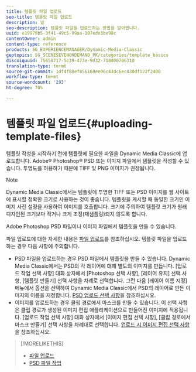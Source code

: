 ```yaml
---
title: 템플릿 파일 업로드
seo-title: 템플릿 파일 업로드
description: 널
seo-description: 템플릿 파일을 업로드하는 방법을 알아봅니다.
uuid: e19979b5-3f41-49c5-99aa-107ede3be98c
contentOwner: admin
content-type: reference
products: SG_EXPERIENCEMANAGER/Dynamic-Media-Classic
geptopics: SG_SCENESEVENONDEMAND_PK/categories/template_basics
discoiquuid: 75658717-5c39-473e-9d32-718d00706310
translation-type: tm+mt
source-git-commit: 1df4f88ef856160ee06c43dc6ec430df122f2408
workflow-type: tm+mt
source-wordcount: '293'
ht-degree: 70%

---
```



# 템플릿 파일 업로드{#uploading-template-files}

템플릿 작성을 시작하기 전에 템플릿에 필요한 파일을 Dynamic Media Classic에 업로드합니다. Adobe® Photoshop® PSD 또는 이미지 파일에서 템플릿을 작성할 수 있습니다. 투명도를 허용하기 때문에 TIFF 및 PNG 이미지가 권장됩니다.

>[!NOTE]
>
>Dynamic Media Classic에서는 템플릿에 투명한 TIFF 또는 PSD 이미지를 웹 사이트에 표시할 정확한 크기로 사용하는 것이 좋습니다. 템플릿을 게시할 때 동일한 크기인 이미지 사전 설정을 사용하여 이미지를 호출합니다. 크기에 주의하여 템플릿 크기가 원래 디자인된 크기보다 작거나 크게 조정(재샘플링)되지 않도록 합니다.

Adobe Photoshop PSD 파일이나 이미지 파일에서 템플릿을 만들 수 있습니다.

파일 업로드에 대한 자세한 내용은 [파일 업로드](uploading-files.md#uploading_files)를 참조하십시오. 템플릿 파일을 업로드하는 경우 다음 사항에 주의합니다.

* PSD 파일을 업로드하는 경우 PSD 파일에서 템플릿을 만들 수 있습니다. Dynamic Media Classic에서는 PSD의 각 레이어에 대해 별도의 이미지를 만듭니다. [업로드 작업 선택 사항] 대화 상자에서 [Photoshop 선택 사항], [레이어 유지] 선택 사항, [템플릿 만들기] 선택 사항을 차례로 선택합니다. 그런 다음 [레이어 이름 지정] 메뉴에서 옵션을 선택하여 Dynamic Media Classic에서 PSD의 레이어로 만든 이미지의 이름을 지정합니다. [PSD 업로드 선택 사항](psd-files.md#psd_upload_options)을 참조하십시오.
* 이미지를 업로드하는 경우 클립 경로에서 마스크를 만들 수 있습니다. 이 선택 사항은 클립 경로가 생성된 이미지 편집 애플리케이션으로 만들어진 이미지에 적용됩니다. [업로드 작업 선택 사항] 대화 상자에서 [이미지 편집 선택 사항], [클립 경로에서 마스크 만들기] 선택 사항을 차례대로 선택합니다. [업로드 시 이미지 편집 선택 사항](image-editing-options-upload.md#image-editing-options-at-upload)을 참조하십시오.

>[!MORELIKETHIS]
>
>* [파일 업로드](uploading-files.md#uploading_your_files)
>* [PSD 파일 작업](psd-files.md#working_with_psd_files)


